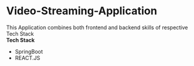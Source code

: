 # Video-Streaming-Application
This Application combines both frontend and backend skills of respective Tech Stack
<br>
<b>Tech Stack</b>
<ul>
  <li>SpringBoot</li>
  <li>REACT.JS</li>
</ul>
